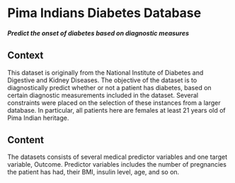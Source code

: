# Pima Indians Diabetes Database
##### Predict the onset of diabetes based on diagnostic measures

## Context
This dataset is originally from the National Institute of Diabetes and Digestive and Kidney Diseases. The objective of the dataset is to diagnostically predict whether or not a patient has diabetes, based on certain diagnostic measurements included in the dataset. Several constraints were placed on the selection of these instances from a larger database. In particular, all patients here are females at least 21 years old of Pima Indian heritage.

## Content 
The datasets consists of several medical predictor variables and one target variable, Outcome. Predictor variables includes the number of pregnancies the patient has had, their BMI, insulin level, age, and so on.